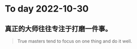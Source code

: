 
# To day 2022-10-30


## 真正的大师往往专注于打磨一件事。
> True masters tend to focus on one thing and do it well.

    